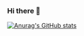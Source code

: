 ### Hi there 👋


[![Anurag's GitHub stats](https://github-readme-stats.vercel.app/api?username=mariaka86)](https://github.com/anuraghazra/github-readme-stats)





<!--
**mariaka86/mariaka86** is a ✨ _special_ ✨ repository because its `README.md` (this file) appears on your GitHub profile.

Here are some ideas to get you started:

- 🔭 I’m currently working on ...
- 🌱 I’m currently learning ...
- 👯 I’m looking to collaborate on ...
- 🤔 I’m looking for help with ...
- 💬 Ask me about ...
- 📫 How to reach me: ...
- 😄 Pronouns: ...
- ⚡ Fun fact: ...
-->
